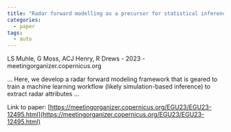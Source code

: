 ```yaml
---
title: "Radar forward modelling as a precursor for statistical inference"
categories:
  - paper
tags:
  - auto
---
```

LS Muhle, G Moss, ACJ Henry, R Drews - 2023 - meetingorganizer.copernicus.org

… Here, we develop a radar forward modeling framework that is geared to train a machine learning workflow (likely simulation-based inference) to extract radar attributes …

Link to paper: [https://meetingorganizer.copernicus.org/EGU23/EGU23-12495.html](https://meetingorganizer.copernicus.org/EGU23/EGU23-12495.html)

